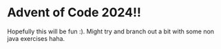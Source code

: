 # Advent of Code 2024!!
Hopefully this will be fun :). Might try and branch out a bit with some non java exercises haha.
